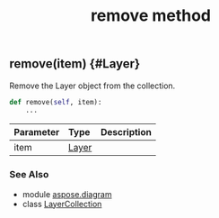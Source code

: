﻿---
title: remove method
second_title: Aspose.Diagram for Python via .NET API References
description: 
type: docs
weight: 50
url: /python-net/aspose.diagram/layercollection/remove/
is_root: false
---

## remove(item) {#Layer}

Remove the Layer object from the collection.



```python
def remove(self, item):
    ...
```


| Parameter | Type | Description |
| :- | :- | :- |
| item | [Layer](/diagram/python-net/aspose.diagram/layer) |  |



### See Also
* module [aspose.diagram](../../)
* class [LayerCollection](/diagram/python-net/aspose.diagram/layercollection)
